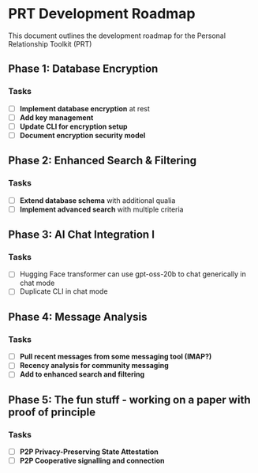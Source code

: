 # PRT Development Roadmap

This document outlines the development roadmap for the Personal Relationship Toolkit (PRT)

## Phase 1: Database Encryption 
### Tasks
- [ ] **Implement database encryption** at rest
- [ ] **Add key management**
- [ ] **Update CLI for encryption setup**
- [ ] **Document encryption security model**

## Phase 2: Enhanced Search & Filtering 
### Tasks
- [ ] **Extend database schema** with additional qualia
- [ ] **Implement advanced search** with multiple criteria

## Phase 3: AI Chat Integration I
### Tasks
- [ ] Hugging Face transformer can use gpt-oss-20b to chat generically in chat mode
- [ ] Duplicate CLI in chat mode

## Phase 4: Message Analysis 
### Tasks
- [ ] **Pull recent messages from some messaging tool (IMAP?)**
- [ ] **Recency analysis for community messaging**
- [ ] **Add to enhanced search and filtering**

## Phase 5: The fun stuff - working on a paper with proof of principle
### Tasks
- [ ] **P2P Privacy-Preserving State Attestation**
- [ ] **P2P Cooperative signalling and connection**
